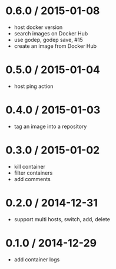 
0.6.0 / 2015-01-08
==================

  * host docker version
  * search images on Docker Hub
  * use godep, godep save, #15
  * create an image from Docker Hub

0.5.0 / 2015-01-04
==================

  * host ping action

0.4.0 / 2015-01-03
==================

  * tag an image into a repository

0.3.0 / 2015-01-02
==================

  * kill container
  * filter containers
  * add comments

0.2.0 / 2014-12-31
==================

  * support multi hosts, switch, add, delete

0.1.0 / 2014-12-29
==================

  * add container logs

